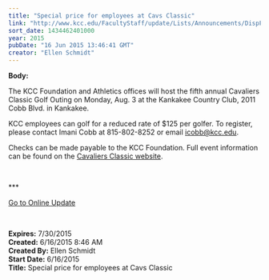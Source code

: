 ```yaml
---
title: "Special price for employees at Cavs Classic"
link: "http://www.kcc.edu/FacultyStaff/update/Lists/Announcements/DispForm.aspx?ID=1952"
sort_date: 1434462401000
year: 2015
pubDate: "16 Jun 2015 13:46:41 GMT"
creator: "Ellen Schmidt"
---
```


<div><b>Body:</b> <div class="ExternalClass581C2E7E039D499DA48394F5107AD574"><p>​The KCC Foundation and Athletics offices will host the fifth annual Cavaliers Classic Golf Outing on Monday, Aug. 3 at the Kankakee Country Club, 2011 Cobb Blvd. in Kankakee.</p>
<p>KCC employees can golf for a reduced rate of $125 per golfer. To register, please contact Imani Cobb at 815-802-8252 or email <a href="mailto:icobb@kcc.edu">icobb@kcc.edu</a>. </p>
<p>Checks can be made payable to the KCC Foundation. Full event information can be found on the <a href="/Foundation/specialevents/cavclassicgolf/Pages/default.aspx">Cavaliers Classic website</a>. </p>
<p> </p>
<p>***</p>
<p><a href="/update">Go to Online Update</a></p>
<p> </p></div></div>
<div><b>Expires:</b> 7/30/2015</div>
<div><b>Created:</b> 6/16/2015 8:46 AM</div>
<div><b>Created By:</b> Ellen Schmidt</div>
<div><b>Start Date:</b> 6/16/2015</div>
<div><b>Title:</b> Special price for employees at Cavs Classic</div>
